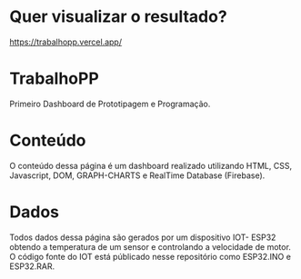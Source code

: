 # Quer visualizar o resultado?
https://trabalhopp.vercel.app/

# TrabalhoPP
Primeiro Dashboard de Prototipagem e Programação.

# Conteúdo
O conteúdo dessa página é um dashboard realizado utilizando HTML, CSS, Javascript, DOM, GRAPH-CHARTS e RealTime Database (Firebase).

# Dados
Todos dados dessa página são gerados por um dispositivo IOT- ESP32 obtendo a temperatura de um sensor e controlando a velocidade de motor. 
O código fonte do IOT está públicado nesse repositório como ESP32.INO e ESP32.RAR.
